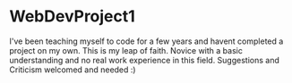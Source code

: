 # WebDevProject1
I've been teaching myself to code for a few years and havent completed a project on my own. This is my leap of faith. Novice with a basic understanding and no real work experience in this field. Suggestions and Criticism welcomed and needed :)
